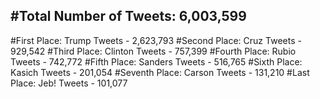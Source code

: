 #Total Number of Tweets: 6,003,599 
---
#First Place: Trump Tweets - 2,623,793
#Second Place: Cruz Tweets - 929,542
#Third Place: Clinton Tweets - 757,399
#Fourth Place: Rubio Tweets - 742,772
#Fifth Place: Sanders Tweets - 516,765
#Sixth Place: Kasich Tweets - 201,054
#Seventh Place: Carson Tweets - 131,210
#Last Place: Jeb! Tweets - 101,077
